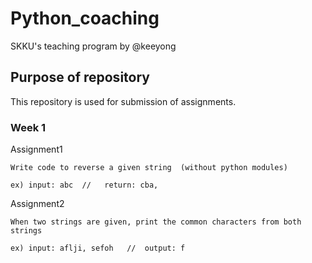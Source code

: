 # Python_coaching

SKKU's teaching program by @keeyong

## Purpose of repository

This repository is used for submission of assignments.

### Week 1
Assignment1

```
Write code to reverse a given string  (without python modules)

ex) input: abc  //   return: cba,
```

Assignment2

```
When two strings are given, print the common characters from both strings

ex) input: aflji, sefoh   //  output: f 
```
